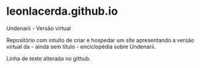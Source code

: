 # leonlacerda.github.io

Undenarii - Versão virtual

Repositório com intuito de criar e hospedar um site apresentando a versão virtual da - ainda sem título - enciclopédia sobre Undenarii.

Linha de teste alterada no github.
